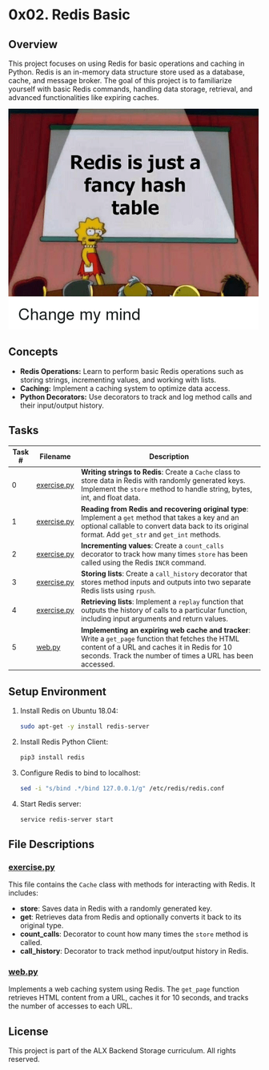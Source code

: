 # 0x02. Redis Basic

## Overview
This project focuses on using Redis for basic operations and caching in Python. Redis is an in-memory data structure store used as a database, cache, and message broker. The goal of this project is to familiarize yourself with basic Redis commands, handling data storage, retrieval, and advanced functionalities like expiring caches.

![redis-fancy_table.png](redis-fancy_table.png)

## Concepts
- **Redis Operations:** Learn to perform basic Redis operations such as storing strings, incrementing values, and working with lists.
- **Caching:** Implement a caching system to optimize data access.
- **Python Decorators:** Use decorators to track and log method calls and their input/output history.

## Tasks

| Task # | Filename | Description |
|--------|-----------|-------------|
| 0 | [exercise.py](./exercise.py) | **Writing strings to Redis**: Create a `Cache` class to store data in Redis with randomly generated keys. Implement the `store` method to handle string, bytes, int, and float data. |
| 1 | [exercise.py](./exercise.py) | **Reading from Redis and recovering original type**: Implement a `get` method that takes a key and an optional callable to convert data back to its original format. Add `get_str` and `get_int` methods. |
| 2 | [exercise.py](./exercise.py) | **Incrementing values**: Create a `count_calls` decorator to track how many times `store` has been called using the Redis `INCR` command. |
| 3 | [exercise.py](./exercise.py) | **Storing lists**: Create a `call_history` decorator that stores method inputs and outputs into two separate Redis lists using `rpush`. |
| 4 | [exercise.py](./exercise.py) | **Retrieving lists**: Implement a `replay` function that outputs the history of calls to a particular function, including input arguments and return values. |
| 5 | [web.py](./web.py) | **Implementing an expiring web cache and tracker**: Write a `get_page` function that fetches the HTML content of a URL and caches it in Redis for 10 seconds. Track the number of times a URL has been accessed. |

## Setup Environment
1. Install Redis on Ubuntu 18.04:
    ```bash
    sudo apt-get -y install redis-server
    ```
2. Install Redis Python Client:
    ```bash
    pip3 install redis
    ```
3. Configure Redis to bind to localhost:
    ```bash
    sed -i "s/bind .*/bind 127.0.0.1/g" /etc/redis/redis.conf
    ```
4. Start Redis server:
    ```bash
    service redis-server start
    ```

## File Descriptions

### [exercise.py](./exercise.py)
This file contains the `Cache` class with methods for interacting with Redis. It includes:
- **store**: Saves data in Redis with a randomly generated key.
- **get**: Retrieves data from Redis and optionally converts it back to its original type.
- **count_calls**: Decorator to count how many times the `store` method is called.
- **call_history**: Decorator to track method input/output history in Redis.

### [web.py](./web.py)
Implements a web caching system using Redis. The `get_page` function retrieves HTML content from a URL, caches it for 10 seconds, and tracks the number of accesses to each URL.

## License
This project is part of the ALX Backend Storage curriculum. All rights reserved.

